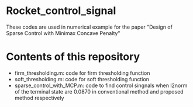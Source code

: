 # Rocket_control_signal
These codes are used in numerical example for the paper "Design of Sparse Control with Minimax Concave Penalty"

# Contents of this repository
- firm_thresholding.m: code for firm thresholding function
- soft_thresholding.m: code for soft thresholding function
- sparse_control_with_MCP.m: code to find control singnals when l2norm of the terminal state are 0.0870 in conventional method and proposed method respectively

